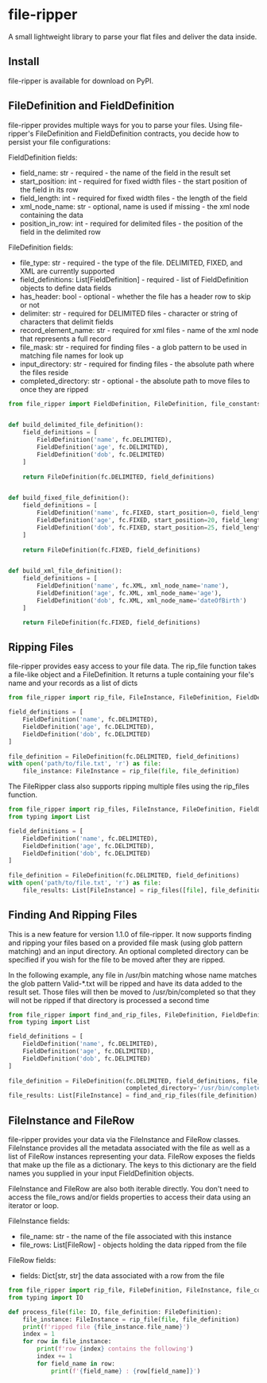 # file-ripper

A small lightweight library to parse your flat files and deliver the data inside.

## Install

file-ripper is available for download on PyPI.

## FileDefinition and FieldDefinition

file-ripper provides multiple ways for you to parse your files.  Using file-ripper's FileDefinition and FieldDefinition contracts, you decide how to persist your file configurations:

FieldDefinition fields:
- field_name: str - required -  the name of the field in the result set
- start_position: int - required for fixed width files - the start position of the field in its row
- field_length: int - required for fixed width files - the length of the field
- xml_node_name: str - optional, name is used if missing - the xml node containing the data
- position_in_row: int - required for delimited files - the position of the field in the delimited row

FileDefinition fields:
- file_type: str - required - the type of the file.  DELIMITED, FIXED, and XML are currently supported
- field_definitions: List[FieldDefinition] - required - list of FieldDefinition objects to define data fields
- has_header: bool - optional - whether the file has a header row to skip or not
- delimiter: str - required for DELIMITED files - character or string of characters that delimit fields
- record_element_name: str - required for xml files - name of the xml node that represents a full record
- file_mask: str - required for finding files - a glob pattern to be used in matching file names for look up
- input_directory: str - required for finding files - the absolute path where the files reside
- completed_directory: str - optional - the absolute path to move files to once they are ripped 

```python
from file_ripper import FieldDefinition, FileDefinition, file_constants as fc


def build_delimited_file_definition():
    field_definitions = [
        FieldDefinition('name', fc.DELIMITED),
        FieldDefinition('age', fc.DELIMITED),
        FieldDefinition('dob', fc.DELIMITED)
    ]
    
    return FileDefinition(fc.DELIMITED, field_definitions)


def build_fixed_file_definition():
    field_definitions = [
        FieldDefinition('name', fc.FIXED, start_position=0, field_length=20),
        FieldDefinition('age', fc.FIXED, start_position=20, field_length=5),
        FieldDefinition('dob', fc.FIXED, start_position=25, field_length=10)
    ]
    
    return FileDefinition(fc.FIXED, field_definitions)


def build_xml_file_definition():
    field_definitions = [
        FieldDefinition('name', fc.XML, xml_node_name='name'),
        FieldDefinition('age', fc.XML, xml_node_name='age'),
        FieldDefinition('dob', fc.XML, xml_node_name='dateOfBirth')
    ]

    return FileDefinition(fc.FIXED, field_definitions)

```


## Ripping Files

file-ripper provides easy access to your file data.  The rip_file function takes a file-like object and a FileDefinition.  It returns a tuple containing your file's name and your records as a list of dicts
 

```python
from file_ripper import rip_file, FileInstance, FileDefinition, FieldDefinition, file_constants as fc

field_definitions = [
    FieldDefinition('name', fc.DELIMITED),
    FieldDefinition('age', fc.DELIMITED),
    FieldDefinition('dob', fc.DELIMITED)
]
    
file_definition = FileDefinition(fc.DELIMITED, field_definitions)
with open('path/to/file.txt', 'r') as file:
    file_instance: FileInstance = rip_file(file, file_definition)    
```

The FileRipper class also supports ripping multiple files using the rip_files function.

```python
from file_ripper import rip_files, FileInstance, FileDefinition, FieldDefinition, file_constants as fc
from typing import List

field_definitions = [
    FieldDefinition('name', fc.DELIMITED),
    FieldDefinition('age', fc.DELIMITED),
    FieldDefinition('dob', fc.DELIMITED)
]
    
file_definition = FileDefinition(fc.DELIMITED, field_definitions)
with open('path/to/file.txt', 'r') as file:
    file_results: List[FileInstance] = rip_files([file], file_definition) 
```

## Finding And Ripping Files
This is a new feature for version 1.1.0 of file-ripper.  It now supports finding and ripping your files based on
a provided file mask (using glob pattern matching) and an input directory.  An optional completed directory can be specified
if you wish for the file to be moved after they are ripped.

In the following example, any file in /usr/bin matching whose name matches the glob pattern 
Valid-*.txt will be ripped and have its data added to the result set. Those files will then be moved to 
/usr/bin/completed so that they will not be ripped if that directory is processed a second time

```python
from file_ripper import find_and_rip_files, FileDefinition, FieldDefinition, FileInstance, file_constants as fc
from typing import List

field_definitions = [
    FieldDefinition('name', fc.DELIMITED),
    FieldDefinition('age', fc.DELIMITED),
    FieldDefinition('dob', fc.DELIMITED)
]
    
file_definition = FileDefinition(fc.DELIMITED, field_definitions, file_mask='Valid-*.txt', input_directory='/usr/bin',
                                 completed_directory='/usr/bin/completed')
file_results: List[FileInstance] = find_and_rip_files(file_definition)
``` 

## FileInstance and FileRow

file-ripper provides your data via the FileInstance and FileRow classes.  FileInstance provides all the metadata associated 
with the file as well as a list of FileRow instances representing your data.  FileRow exposes the fields that make up the file
as a dictionary.  The keys to this dictionary are the field names you supplied in your input FieldDefinition objects.

FileInstance and FileRow are also both iterable directly.  You don't need to access the file_rows and/or fields properties
to access their data using an iterator or loop. 

FileInstance fields:
- file_name: str - the name of the file associated with this instance
- file_rows: List[FileRow] - objects holding the data ripped from the file

FileRow fields:
- fields: Dict[str, str] the data associated with a row from the file

```python
from file_ripper import rip_file, FileDefinition, FileInstance, file_constants as fc
from typing import IO

def process_file(file: IO, file_definition: FileDefinition):
    file_instance: FileInstance = rip_file(file, file_definition)
    print(f'ripped file {file_instance.file_name}')
    index = 1
    for row in file_instance:
        print(f'row {index} contains the following')
        index += 1
        for field_name in row:
            print(f'{field_name} : {row[field_name]}')
        
```